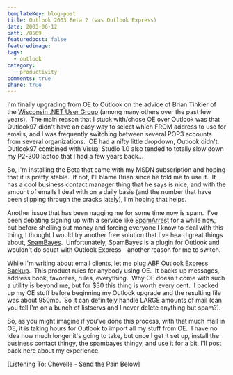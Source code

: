 ```yaml
---
templateKey: blog-post
title: Outlook 2003 Beta 2 (was Outlook Express)
date: 2003-06-12
path: /8569
featuredpost: false
featuredimage:
tags:
  - outlook
category:
  - productivity
comments: true
share: true
---
```


I'm finally upgrading from OE to Outlook on the advice of Brian Tinkler of the [Wisconsin .NET User Group](http://www.wi-ineta.org/DesktopDefault.aspx) (among many others over the past few years).  The main reason that I stuck with/chose OE over Outlook was that Outlook97 didn't have an easy way to select which FROM address to use for emails, and I was frequently switching between several POP3 accounts from several organizations.  OE had a nifty little dropdown, Outlook didn't.  Outlook97 combined with Visual Studio 1.0 also tended to totally slow down my P2-300 laptop that I had a few years back...

So, I'm installing the Beta that came with my MSDN subscription and hoping that it is pretty stable.  If not, I'll blame Brian since he told me to use it.  It has a cool business contact manager thing that he says is nice, and with the amount of emails I deal with on a daily basis (and the number that have been slipping through the cracks lately), I'm hoping that helps.

Another issue that has been nagging me for some time now is spam.  I've been debating signing up with a service like [SpamArrest](http://spamarrest.com) for a while now, but before shelling out money and forcing everyone I know to deal with this thing, I thought I would try another free solution that I've heard great things about, [SpamBayes](http://spambayes.sourceforge.net/applications.html).  Unfortunately, SpamBayes is a plugin for Outlook and wouldn't do squat with Outlook Express - another reason for me to switch.

While I'm writing about email clients, let me plug [ABF Outlook Express Backup](http://www.abfsoftware.com).  This product rules for anybody using OE.  It backs up messages, address book, favorites, rules, everything.  Why OE doesn't come with such a utility is beyond me, but for $30 this thing is worth every cent.  I backed up my OE stuff before beginning my Outlook upgrade and the resulting file was about 950mb.  So it can definitely handle LARGE amounts of mail (can you tell I'm on a bunch of listservs and I never delete anything but spam?).

So, as you might imagine if you've done this process, with that much mail in OE, it is taking hours for Outlook to import all my stuff from OE.  I have no idea how much longer it's going to take, but once I get it set up, install the business contact thingy, the spambayes thingy, and use it for a bit, I'll post back here about my experience.

\[Listening To: Chevelle - Send the Pain Below\]

